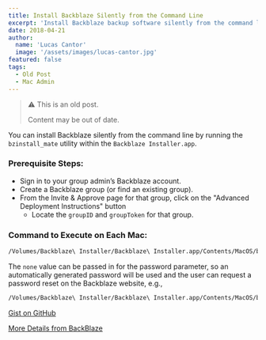```yaml
---
title: Install Backblaze Silently from the Command Line
excerpt: 'Install Backblaze backup software silently from the command line using bzinstall_mate with group credentials.'
date: 2018-04-21
author:
  name: 'Lucas Cantor'
  image: '/assets/images/lucas-cantor.jpg'
featured: false
tags:
  - Old Post
  - Mac Admin
---
```


> ⚠️ This is an old post.
>
> Content may be out of date.

You can install Backblaze silently from the command line by running the `bzinstall_mate` utility within the `Backblaze Installer.app`.

### Prerequisite Steps:

- Sign in to your group admin’s Backblaze account.
- Create a Backblaze group (or find an existing group).
- From the Invite & Approve page for that group, click on the "Advanced Deployment Instructions" button
  - Locate the `groupID` and `groupToken` for that group.

### Command to Execute on Each Mac:

```bash
/Volumes/Backblaze\ Installer/Backblaze\ Installer.app/Contents/MacOS/bzinstall_mate -nogui -createaccount <user@corp.com> <password> <groupID> <groupToken>
```

The `none` value can be passed in for the password parameter, so an automatically generated password will be used and the user can request a password reset on the Backblaze website, e.g.,

```bash
/Volumes/Backblaze\ Installer/Backblaze\ Installer.app/Contents/MacOS/bzinstall_mate -nogui -createaccount jsmith@acme.com none 19347619 974g9q7gtq9tgq0gg
```

[Gist on GitHub](https://gist.github.com/lucascantor/a9aaeaa7414523c36711a5adc5d19d05)

[More Details from BackBlaze](https://help.backblaze.com/hc/en-us/articles/115002549693-Backblaze-Mass-Silent-Install)

